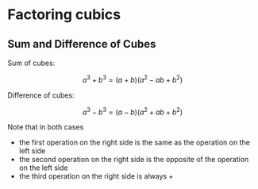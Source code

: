 # Factoring cubics

## Sum and Difference of Cubes

Sum of cubes:

$$ a^3 + b^3 = (a+b)(a^2 - ab + b^2) $$

Difference of cubes:

$$ a^3 - b^3 = (a-b)(a^2 +ab + b^2) $$

Note that in both cases
* the first operation on the right side is the same as the operation on the left side
* the second operation on the right side is the opposite of the operation on the left side
* the third operation on the right side is always $+$
